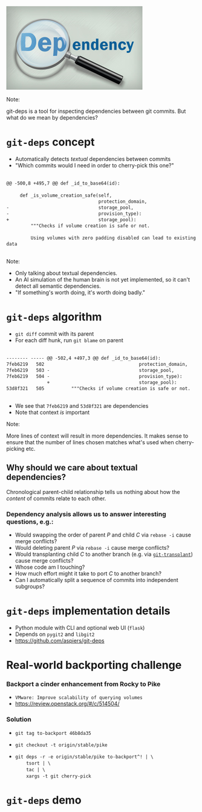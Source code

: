 <!-- .slide: data-state="blank-slide" class="full-screen" id="magnifying-glass" data-menu-title="git-deps" data-timing="40" -->
<img alt="Magnifying glass inspecting dependencies" src="images/dependency.jpg"/>

Note:

git-deps is a tool for inspecting dependencies between git commits.
But what do we mean by dependencies?


<!-- .slide: data-state="normal" id="git-deps-concept" data-timing="40" data-menu-title="Concept" -->
# `git-deps` concept

*   Automatically detects *textual* dependencies between commits
*   <!-- .element: class="fragment" -->
    "Which commits would I need in order to cherry-pick this one?"

<pre class="fragment">
<code class="lang-diff hljs">
@@ -500,8 +495,7 @@ def _id_to_base64(id):
 
     def _is_volume_creation_safe(self,
                                  protection_domain,
-                                 storage_pool,
-                                 provision_type):
+                                 storage_pool):
         """Checks if volume creation is safe or not.
 
         Using volumes with zero padding disabled can lead to existing data
</code>
</pre>

Note:

- Only talking about textual dependencies.
- An AI simulation of the human brain is not yet implemented,
  so it can't detect all semantic dependencies.
- "If something's worth doing, it's worth doing badly."


<!-- .slide: data-state="normal" id="git-deps-algo" data-timing="40" data-menu-title="Algorithm" -->
# `git-deps` algorithm

*   `git diff` commit with its parent
*   <!-- .element: class="fragment" -->
    For each diff hunk, run `git blame` on parent

<pre class="fragment">
<code class="lang-diff hljs">
-------- ----- @@ -502,4 +497,3 @@ def _id_to_base64(id):
7feb6219   502                                   protection_domain,
7feb6219   503 -                                 storage_pool,
7feb6219   504 -                                 provision_type):
               +                                 storage_pool):
53d8f321   505          """Checks if volume creation is safe or not.
</code>
</pre>

*   <!-- .element: class="fragment" -->
    We see that `7feb6219` and `53d8f321` are dependencies
*   <!-- .element: class="fragment" -->
    Note that context *is* important

Note:

More lines of context will result in more dependencies.  It makes
sense to ensure that the number of lines chosen matches what's used
when cherry-picking etc.


<!-- .slide: data-state="normal" id="git-deps-motivation" data-timing="40" data-menu-title="Motivation" -->
## Why should we care about textual dependencies?

Chronological  <!-- .element: class="fragment" --> parent-child relationship tells us nothing about how the
*content* of commits relate to each other.

### Dependency analysis allows us to answer interesting questions, e.g.:
<!-- .element: class="fragment" -->

*   <!-- .element: class="fragment" -->
    Would swapping the order of parent *P* and child *C* via `rebase -i`
    cause merge conflicts?
*   <!-- .element: class="fragment" -->
    Would deleting parent *P* via `rebase -i` cause merge conflicts?
*   <!-- .element: class="fragment" -->
    Would transplanting child *C* to another branch (e.g. via
    [`git-transplant`](https://blog.adamspiers.org/2018/06/14/git-auto-magic/))
    <br /> cause merge conflicts?
*   <!-- .element: class="fragment" -->
    Whose code am I touching?
*   <!-- .element: class="fragment" -->
    How much effort might it take to port *C* to another branch?
*   <!-- .element: class="fragment" -->
    Can I automatically split a sequence of commits into independent
    subgroups?


<!-- .slide: data-state="normal" id="git-deps-implementation" data-timing="40" data-menu-title="Implementation" -->
# `git-deps` implementation details

*   <!-- .element: class="fragment" -->
    Python module with CLI and optional web UI (`flask`)
*   <!-- .element: class="fragment" -->
    Depends on `pygit2` and `libgit2`
*   <!-- .element: class="fragment" -->
    https://github.com/aspiers/git-deps


<!-- .slide: data-state="normal" id="backport" data-timing="40" data-menu-title="Backporting" -->
# Real-world backporting challenge

### Backport a cinder enhancement from Rocky to Pike

*   <!-- .element: class="fragment" -->
    `VMware: Improve scalability of querying volumes`
*   <!-- .element: class="fragment" -->
    https://review.openstack.org/#/c/514504/

### Solution <!-- .element: class="fragment" -->

*   <!-- .element: class="fragment" -->
    `git tag to-backport 46b8da35`
*   <!-- .element: class="fragment" -->
    `git checkout -t origin/stable/pike`
*   <!-- .element: class="fragment" -->

    `git deps -r -e origin/stable/pike to-backport^! | \` <br />
    `    tsort | \` <br />
    `    tac | \` <br />
    `    xargs -t git cherry-pick`


<!-- .slide: data-state="section-break" id="deps-demo" data-menu-title="git-deps demo" data-timing="40" -->
# `git-deps` demo
